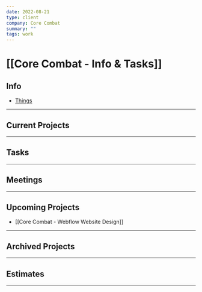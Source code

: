 ```yaml
---
date: 2022-08-21
type: client
company: Core Combat
summary: ""
tags: work
---
```


# [[Core Combat - Info & Tasks]]


## Info
- [Things](things:///show?id=MTQH5nvgqHW8wCkc9SkjeE) 


---

## Current Projects


---

## Tasks


---

## Meetings


---

## Upcoming Projects
- [[Core Combat - Webflow Website Design]]


---

## Archived Projects


---

## Estimates


---
